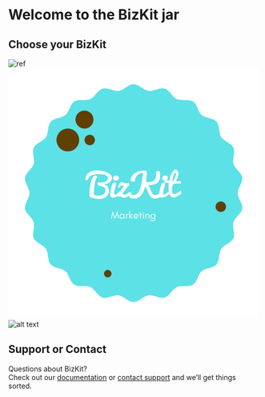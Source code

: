 
# Welcome to the BizKit jar

[ref]:(img/logo1.png)


## Choose your BizKit

![ref](master/assets/img/logo2.png) ![image](assets/img/logo3.png) ![alt text](https://github.com/BasileusRex/bizkit.github.io/master/assets/img/logo4.png "BizKit")




## Support or Contact

Questions about BizKit?  
Check out our [documentation](https://bizkit.com.au/about) or [contact support](mailto:help@bizkit.com.au) and we’ll get things sorted.
